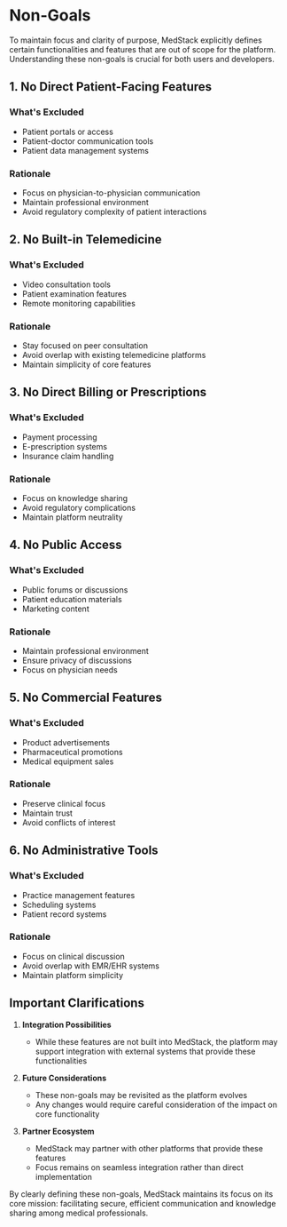 # Non-Goals

To maintain focus and clarity of purpose, MedStack explicitly defines certain functionalities and features that are out of scope for the platform. Understanding these non-goals is crucial for both users and developers.

## 1. No Direct Patient-Facing Features

### What's Excluded
- Patient portals or access
- Patient-doctor communication tools
- Patient data management systems

### Rationale
- Focus on physician-to-physician communication
- Maintain professional environment
- Avoid regulatory complexity of patient interactions

## 2. No Built-in Telemedicine

### What's Excluded
- Video consultation tools
- Patient examination features
- Remote monitoring capabilities

### Rationale
- Stay focused on peer consultation
- Avoid overlap with existing telemedicine platforms
- Maintain simplicity of core features

## 3. No Direct Billing or Prescriptions

### What's Excluded
- Payment processing
- E-prescription systems
- Insurance claim handling

### Rationale
- Focus on knowledge sharing
- Avoid regulatory complications
- Maintain platform neutrality

## 4. No Public Access

### What's Excluded
- Public forums or discussions
- Patient education materials
- Marketing content

### Rationale
- Maintain professional environment
- Ensure privacy of discussions
- Focus on physician needs

## 5. No Commercial Features

### What's Excluded
- Product advertisements
- Pharmaceutical promotions
- Medical equipment sales

### Rationale
- Preserve clinical focus
- Maintain trust
- Avoid conflicts of interest

## 6. No Administrative Tools

### What's Excluded
- Practice management features
- Scheduling systems
- Patient record systems

### Rationale
- Focus on clinical discussion
- Avoid overlap with EMR/EHR systems
- Maintain platform simplicity

## Important Clarifications

1. **Integration Possibilities**
   - While these features are not built into MedStack, the platform may support integration with external systems that provide these functionalities

2. **Future Considerations**
   - These non-goals may be revisited as the platform evolves
   - Any changes would require careful consideration of the impact on core functionality

3. **Partner Ecosystem**
   - MedStack may partner with other platforms that provide these features
   - Focus remains on seamless integration rather than direct implementation

By clearly defining these non-goals, MedStack maintains its focus on its core mission: facilitating secure, efficient communication and knowledge sharing among medical professionals. 